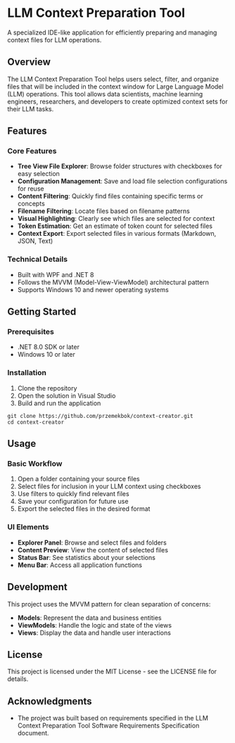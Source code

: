 # LLM Context Preparation Tool

A specialized IDE-like application for efficiently preparing and managing context files for LLM operations.

## Overview

The LLM Context Preparation Tool helps users select, filter, and organize files that will be included in the context window for Large Language Model (LLM) operations. This tool allows data scientists, machine learning engineers, researchers, and developers to create optimized context sets for their LLM tasks.

## Features

### Core Features

- **Tree View File Explorer**: Browse folder structures with checkboxes for easy selection
- **Configuration Management**: Save and load file selection configurations for reuse
- **Content Filtering**: Quickly find files containing specific terms or concepts
- **Filename Filtering**: Locate files based on filename patterns
- **Visual Highlighting**: Clearly see which files are selected for context
- **Token Estimation**: Get an estimate of token count for selected files
- **Context Export**: Export selected files in various formats (Markdown, JSON, Text)

### Technical Details

- Built with WPF and .NET 8
- Follows the MVVM (Model-View-ViewModel) architectural pattern
- Supports Windows 10 and newer operating systems

## Getting Started

### Prerequisites

- .NET 8.0 SDK or later
- Windows 10 or later

### Installation

1. Clone the repository
2. Open the solution in Visual Studio
3. Build and run the application

```
git clone https://github.com/przemekbok/context-creator.git
cd context-creator
```

## Usage

### Basic Workflow

1. Open a folder containing your source files
2. Select files for inclusion in your LLM context using checkboxes
3. Use filters to quickly find relevant files
4. Save your configuration for future use
5. Export the selected files in the desired format

### UI Elements

- **Explorer Panel**: Browse and select files and folders
- **Content Preview**: View the content of selected files
- **Status Bar**: See statistics about your selections
- **Menu Bar**: Access all application functions

## Development

This project uses the MVVM pattern for clean separation of concerns:

- **Models**: Represent the data and business entities
- **ViewModels**: Handle the logic and state of the views
- **Views**: Display the data and handle user interactions

## License

This project is licensed under the MIT License - see the LICENSE file for details.

## Acknowledgments

- The project was built based on requirements specified in the LLM Context Preparation Tool Software Requirements Specification document.
